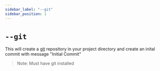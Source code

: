 ```yaml
---
sidebar_label: "--git"
sidebar_position: 1
---
```

# `--git`

This will create a [git](https://git-scm.com/) repository in your project directory and create an inital commit with message "Initial Commit"
> Note: Must have git installed
